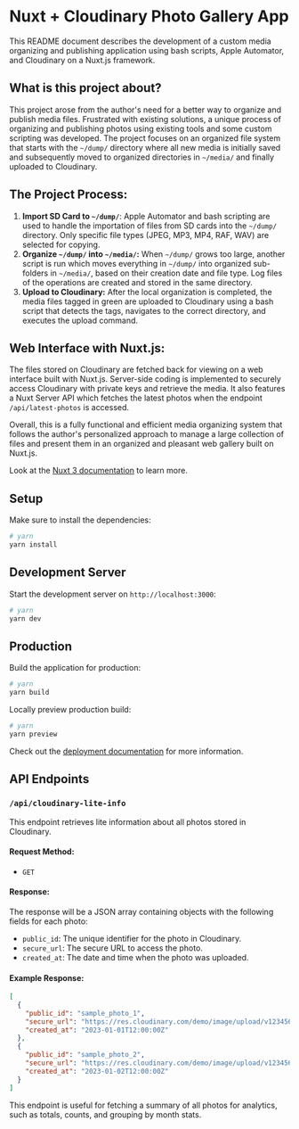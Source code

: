 # Nuxt + Cloudinary Photo Gallery App

This README document describes the development of a custom media organizing and publishing application using bash scripts, Apple Automator, and Cloudinary on a Nuxt.js framework.

## What is this project about?

This project arose from the author's need for a better way to organize and publish media files. Frustrated with existing solutions, a unique process of organizing and publishing photos using existing tools and some custom scripting was developed. The project focuses on an organized file system that starts with the `~/dump/` directory where all new media is initially saved and subsequently moved to organized directories in `~/media/` and finally uploaded to Cloudinary.

## The Project Process:

1. **Import SD Card to `~/dump/`**: Apple Automator and bash scripting are used to handle the importation of files from SD cards into the `~/dump/` directory. Only specific file types (JPEG, MP3, MP4, RAF, WAV) are selected for copying.
2. **Organize `~/dump/` into `~/media/`:** When `~/dump/` grows too large, another script is run which moves everything in `~/dump/` into organized sub-folders in `~/media/`, based on their creation date and file type. Log files of the operations are created and stored in the same directory.
3. **Upload to Cloudinary:** After the local organization is completed, the media files tagged in green are uploaded to Cloudinary using a bash script that detects the tags, navigates to the correct directory, and executes the upload command.

## Web Interface with Nuxt.js:

The files stored on Cloudinary are fetched back for viewing on a web interface built with Nuxt.js. Server-side coding is implemented to securely access Cloudinary with private keys and retrieve the media. It also features a Nuxt Server API which fetches the latest photos when the endpoint `/api/latest-photos` is accessed.

Overall, this is a fully functional and efficient media organizing system that follows the author's personalized approach to manage a large collection of files and present them in an organized and pleasant web gallery built on Nuxt.js.

Look at the [Nuxt 3 documentation](https://nuxt.com/docs/getting-started/introduction) to learn more.

## Setup

Make sure to install the dependencies:

```bash
# yarn
yarn install
```

## Development Server

Start the development server on `http://localhost:3000`:

```bash
# yarn
yarn dev
```

## Production

Build the application for production:

```bash
# yarn
yarn build
```

Locally preview production build:

```bash
# yarn
yarn preview
```

Check out the [deployment documentation](https://nuxt.com/docs/getting-started/deployment) for more information.

## API Endpoints

### `/api/cloudinary-lite-info`

This endpoint retrieves lite information about all photos stored in Cloudinary.

#### Request Method:

- `GET`

#### Response:

The response will be a JSON array containing objects with the following fields for each photo:

- `public_id`: The unique identifier for the photo in Cloudinary.
- `secure_url`: The secure URL to access the photo.
- `created_at`: The date and time when the photo was uploaded.

#### Example Response:

```json
[
  {
    "public_id": "sample_photo_1",
    "secure_url": "https://res.cloudinary.com/demo/image/upload/v123456/sample_photo_1.jpg",
    "created_at": "2023-01-01T12:00:00Z"
  },
  {
    "public_id": "sample_photo_2",
    "secure_url": "https://res.cloudinary.com/demo/image/upload/v123456/sample_photo_2.jpg",
    "created_at": "2023-01-02T12:00:00Z"
  }
]
```

This endpoint is useful for fetching a summary of all photos for analytics, such as totals, counts, and grouping by month stats.
